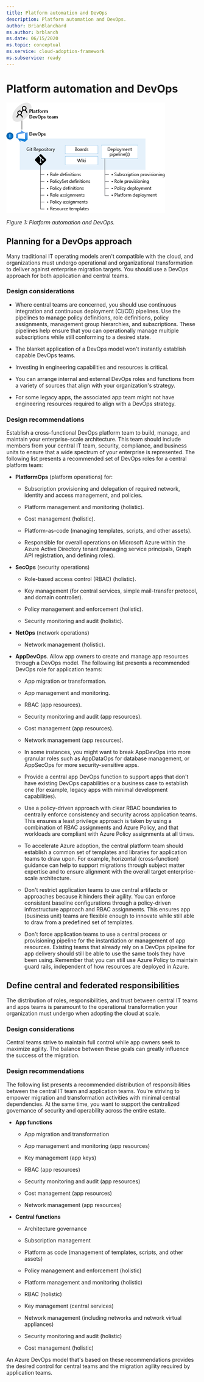 ```yaml
---
title: Platform automation and DevOps
description: Platform automation and DevOps.
author: BrianBlanchard
ms.author: brblanch
ms.date: 06/15/2020
ms.topic: conceptual
ms.service: cloud-adoption-framework
ms.subservice: ready
---
```


# Platform automation and DevOps

![Diagram of platform automation and DevOps.](./media/DevOps.png)

_Figure 1: Platform automation and DevOps._

## Planning for a DevOps approach

Many traditional IT operating models aren't compatible with the cloud, and organizations must undergo operational and organizational transformation to deliver against enterprise migration targets. You should use a DevOps approach for both application and central teams.

### Design considerations

- Where central teams are concerned, you should use continuous integration and continuous deployment (CI/CD) pipelines. Use the pipelines to manage policy definitions, role definitions, policy assignments, management group hierarchies, and subscriptions. These pipelines help ensure that you can operationally manage multiple subscriptions while still conforming to a desired state.

- The blanket application of a DevOps model won't instantly establish capable DevOps teams.

- Investing in engineering capabilities and resources is critical.

- You can arrange internal and external DevOps roles and functions from a variety of sources that align with your organization's strategy.

- For some legacy apps, the associated app team might not have engineering resources required to align with a DevOps strategy.

<!-- cSpell:ignore PlatformOps SecOps NetOps AppDevOps AppDataOps AppSecOps -->

### Design recommendations

Establish a cross-functional DevOps platform team to build, manage, and maintain your enterprise-scale architecture. This team should include members from your central IT team, security, compliance, and business units to ensure that a wide spectrum of your enterprise is represented. The following list presents a recommended set of DevOps roles for a central platform team:

- **PlatformOps** (platform operations) for:

  - Subscription provisioning and delegation of required network, identity and access management, and policies.

  - Platform management and monitoring (holistic).

  - Cost management (holistic).

  - Platform-as-code (managing templates, scripts, and other assets).

  - Responsible for overall operations on Microsoft Azure within the Azure Active Directory tenant (managing service principals, Graph API registration, and defining roles).

- **SecOps** (security operations)

  - Role-based access control (RBAC) (holistic).

  - Key management (for central services, simple mail-transfer protocol, and domain controller).

  - Policy management and enforcement (holistic).

  - Security monitoring and audit (holistic).

- **NetOps** (network operations)

  - Network management (holistic).

- **AppDevOps**. Allow app owners to create and manage app resources through a DevOps model. The following list presents a recommended DevOps role for application teams:

  - App migration or transformation.

  - App management and monitoring.

  - RBAC (app resources).

  - Security monitoring and audit (app resources).

  - Cost management (app resources).

  - Network management (app resources).

  - In some instances, you might want to break AppDevOps into more granular roles such as AppDataOps for database management, or AppSecOps for more security-sensitive apps.

  - Provide a central app DevOps function to support apps that don't have existing DevOps capabilities or a business case to establish one (for example, legacy apps with minimal development capabilities).

  - Use a policy-driven approach with clear RBAC boundaries to centrally enforce consistency and security across application teams. This ensures a least privilege approach is taken by using a combination of RBAC assignments and Azure Policy, and that workloads are compliant with Azure Policy assignments at all times.

  - To accelerate Azure adoption, the central platform team should establish a common set of templates and libraries for application teams to draw upon. For example, horizontal (cross-function) guidance can help to support migrations through subject matter expertise and to ensure alignment with the overall target enterprise-scale architecture.

  - Don't restrict application teams to use central artifacts or approaches because it hinders their agility. You can enforce consistent baseline configurations through a policy-driven infrastructure approach and RBAC assignments. This ensures app (business unit) teams are flexible enough to innovate while still able to draw from a predefined set of templates.

  - Don't force application teams to use a central process or provisioning pipeline for the instantiation or management of app resources. Existing teams that already rely on a DevOps pipeline for app delivery should still be able to use the same tools they have been using. Remember that you can still use Azure Policy to maintain guard rails, independent of how resources are deployed in Azure.

## Define central and federated responsibilities

The distribution of roles, responsibilities, and trust between central IT teams and apps teams is paramount to the operational transformation your organization must undergo when adopting the cloud at scale.

### Design considerations

Central teams strive to maintain full control while app owners seek to maximize agility. The balance between these goals can greatly influence the success of the migration.

### Design recommendations

The following list presents a recommended distribution of responsibilities between the central IT team and application teams. You're striving to empower migration and transformation activities with minimal central dependencies. At the same time, you want to support the centralized governance of security and operability across the entire estate.

- **App functions**

  - App migration and transformation

  - App management and monitoring (app resources)

  - Key management (app keys)

  - RBAC (app resources)

  - Security monitoring and audit (app resources)

  - Cost management (app resources)

  - Network management (app resources)

- **Central functions**

  - Architecture governance

  - Subscription management

  - Platform as code (management of templates, scripts, and other assets)

  - Policy management and enforcement (holistic)

  - Platform management and monitoring (holistic)

  - RBAC (holistic)

  - Key management (central services)

  - Network management (including networks and network virtual appliances)

  - Security monitoring and audit (holistic)

  - Cost management (holistic)

An Azure DevOps model that's based on these recommendations provides the desired control for central teams and the migration agility required by application teams.
